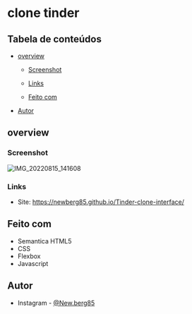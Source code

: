 # clone tinder

## Tabela de conteúdos 

- [overview](#overview)
  - [Screenshot](#screenshot)
  - [Links](#links)

  - [Feito com](#built-with)



- [Autor](#Autor)




## overview

### Screenshot
![IMG_20220815_141608](https://user-images.githubusercontent.com/80040519/184683557-17071173-bdfd-4450-8617-0878b8a90e2b.jpg)







### Links

- Site: https://newberg85.github.io/Tinder-clone-interface/




## Feito com

- Semantica HTML5
- CSS
- Flexbox
- Javascript 





## Autor

- Instagram - [@New.berg85](https://www.google.com/url?sa=t&source=web&rct=j&url=https://www.instagram.com/new.berg85/&ved=2ahUKEwihk-Wyhan4AhWjArkGHRPfDm8Qjjh6BAgHEAE&usg=AOvVaw2K5ZuwC3DJHMK4YkAZwUVM)

